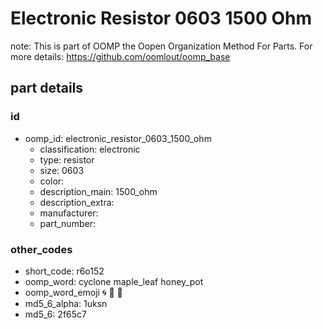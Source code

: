 # Electronic Resistor 0603 1500 Ohm  

note: This is part of OOMP the Oopen Organization Method For Parts. For more details: https://github.com/oomlout/oomp_base

##  part details





### id
* oomp_id: electronic_resistor_0603_1500_ohm
  * classification: electronic
  * type: resistor
  * size: 0603
  * color: 
  * description_main: 1500_ohm
  * description_extra: 
  * manufacturer: 
  * part_number: 

### other_codes
* short_code: r6o152
* oomp_word: cyclone maple_leaf honey_pot
* oomp_word_emoji :cyclone: :maple_leaf: :honey_pot:
* md5_6_alpha: 1uksn
* md5_6: 2f65c7